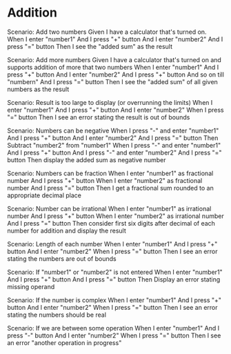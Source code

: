 
# Addition

Scenario: Add two numbers
Given I have a calculator that's turned on.
When I enter "number1"
And I press "+" button
And I enter "number2"
And I press "=" button
Then I see the "added sum" as the result

Scenario: Add more numbers
Given I have a calculator that's turned on and supports addition of more that two numbers
When I enter "number1"
And I press "+" button
And I enter "number2"
And I press "+" button
And so on till "numbern"
And I press "=" button
Then I see the "added sum" of all given numbers as the result

Scenario: Result is too large to display (or overrunning the limits)
When I enter "number1"
And I press "+" button
And I enter "number2"
When I press "=" button
Then I see an error stating the result is out of bounds

Scenario: Numbers can be negative
When I press "-" and enter "number1"
And I press "+" button
And I enter "number2"
And I press "=" button
Then Subtract "number2" from "number1"
When I press "-" and enter "number1"
And I press "+" button
And I press "-" and enter "number2"
And I press "=" button
Then display the added sum as negative number

Scenario: Numbers can be fraction
When I enter "number1" as fractional number
And I press "+" button
When I enter "number2" as fractional number
And I press "=" button
Then I get a fractional sum rounded to an appropriate decimal place

Scenario: Number can be irrational
When I enter "number1" as irrational number
And I press "+" button
When I enter "number2" as irrational number
And I press "=" button
Then consider first six digits after decimal of each number for addition and display the result
 
Scenario: Length of each number
When I enter "number1"
And I press "+" button
And I enter "number2"
When I press "=" button
Then I see an error stating the numbers are out of bounds

Scenario: If "number1" or "number2" is not entered
When I enter "number1"
And I press "+" button
And I press "=" button
Then Display an error stating missing operand

Scenario: If the number is complex
When I enter "number1"
And I press "+" button
And I enter "number2"
When I press "=" button
Then I see an error stating the numbers should be real

Scenario: If we are between some operation
When I enter "number1"
And I press "-" button
And I enter "number2"
When I press "=" button
Then I see an error "another operation in progress"
